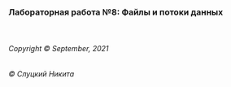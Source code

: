 ### Лабораторная работа №8:  Файлы и потоки данных
&nbsp;


###### Copyright ©  September, 2021
###### © Слуцкий Никита